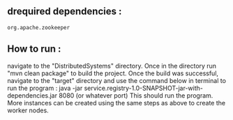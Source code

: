 ## drequired dependencies :
    org.apache.zookeeper

## How to run : 
navigate to the "DistributedSystems" directory. 
Once in the directory run "mvn clean package" to build the project. 
Once the build was successful, navigate to the "target" directory and use the command below in terminal to run the program :
    java -jar service.registry-1.0-SNAPSHOT-jar-with-dependencies.jar 8080 (or whatever port)
This should run the program. 
More instances can be created using the same steps as above to create the worker nodes. 

